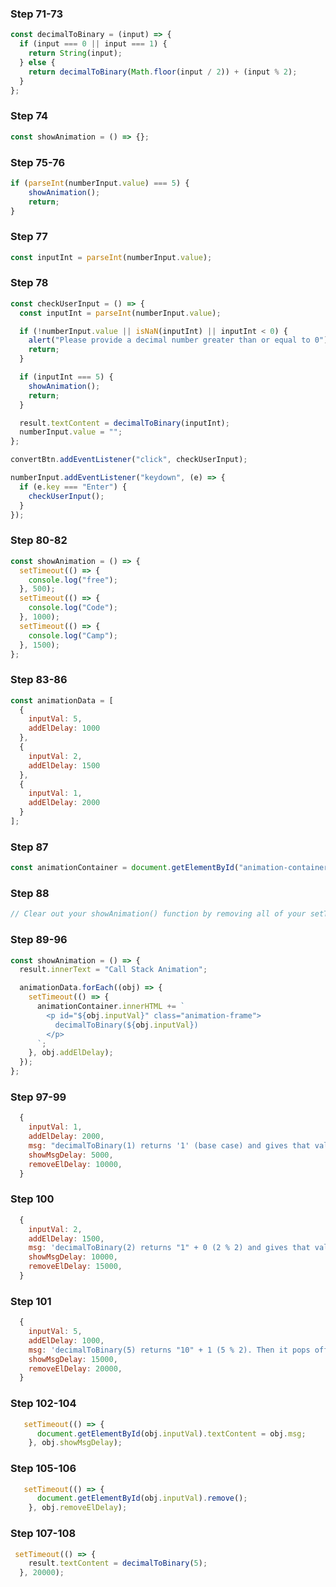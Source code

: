 ### **Step 71-73**  
```javascript
const decimalToBinary = (input) => {
  if (input === 0 || input === 1) {
    return String(input);
  } else {
    return decimalToBinary(Math.floor(input / 2)) + (input % 2);
  }
};
```

### **Step 74**  
```javascript
const showAnimation = () => {};
```

### **Step 75-76**  
```javascript
if (parseInt(numberInput.value) === 5) {
    showAnimation();
    return;
}
```

### **Step 77**  
```javascript
const inputInt = parseInt(numberInput.value);
```

### **Step 78**  
```javascript
const checkUserInput = () => {
  const inputInt = parseInt(numberInput.value);

  if (!numberInput.value || isNaN(inputInt) || inputInt < 0) {
    alert("Please provide a decimal number greater than or equal to 0");
    return;
  }

  if (inputInt === 5) {
    showAnimation();
    return;
  }

  result.textContent = decimalToBinary(inputInt);
  numberInput.value = "";
};

convertBtn.addEventListener("click", checkUserInput);

numberInput.addEventListener("keydown", (e) => {
  if (e.key === "Enter") {
    checkUserInput();
  }
});
```

### **Step 80-82**  
```javascript
const showAnimation = () => {
  setTimeout(() => {
    console.log("free");
  }, 500);
  setTimeout(() => {
    console.log("Code");
  }, 1000);
  setTimeout(() => {
    console.log("Camp");
  }, 1500);
};
```

### **Step 83-86**  
```javascript
const animationData = [
  {
    inputVal: 5,
    addElDelay: 1000
  },
  {
    inputVal: 2,
    addElDelay: 1500
  },
  {
    inputVal: 1,
    addElDelay: 2000
  }
];
```

### **Step 87**  
```javascript
const animationContainer = document.getElementById("animation-container");
```

### **Step 88**  
```javascript
// Clear out your showAnimation() function by removing all of your setTimeout() calls.
```

### **Step 89-96**  
```javascript
const showAnimation = () => {
  result.innerText = "Call Stack Animation";

  animationData.forEach((obj) => {
    setTimeout(() => {
      animationContainer.innerHTML += `
        <p id="${obj.inputVal}" class="animation-frame">
          decimalToBinary(${obj.inputVal})
        </p>
      `;
    }, obj.addElDelay);
  });
};
```

### **Step 97-99**  
```javascript
  {
    inputVal: 1,
    addElDelay: 2000,
    msg: "decimalToBinary(1) returns '1' (base case) and gives that value to the stack below. Then it pops off the stack.",
    showMsgDelay: 5000,
    removeElDelay: 10000,
  }
```

### **Step 100**  
```javascript
  {
    inputVal: 2,
    addElDelay: 1500,
    msg: 'decimalToBinary(2) returns "1" + 0 (2 % 2) and gives that value to the stack below. Then it pops off the stack.',
    showMsgDelay: 10000,
    removeElDelay: 15000,
  }
```

### **Step 101**  
```javascript
  {
    inputVal: 5,
    addElDelay: 1000,
    msg: 'decimalToBinary(5) returns "10" + 1 (5 % 2). Then it pops off the stack.',
    showMsgDelay: 15000,
    removeElDelay: 20000,
  }
```

### **Step 102-104**  
```javascript
   setTimeout(() => {
      document.getElementById(obj.inputVal).textContent = obj.msg;
    }, obj.showMsgDelay);
```

### **Step 105-106**  
```javascript
   setTimeout(() => {
      document.getElementById(obj.inputVal).remove();
    }, obj.removeElDelay);
```

### **Step 107-108**  
```javascript
 setTimeout(() => {
    result.textContent = decimalToBinary(5);
  }, 20000);
```